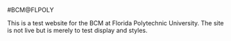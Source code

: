 #BCM@FLPOLY

This is a test website for the BCM at Florida Polytechnic University. The site is not live but is merely to test display and styles.
